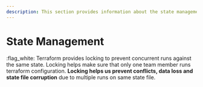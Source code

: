 ```yaml
---
description: This section provides information about the state management in terraform.
---
```


# State Management

:flag\_white: Terraform provides locking to prevent concurrent runs against the same state. Locking helps make sure that only one team member runs terraform configuration. **Locking helps us prevent conflicts, data loss and state file corruption** due to multiple runs on same state file.



